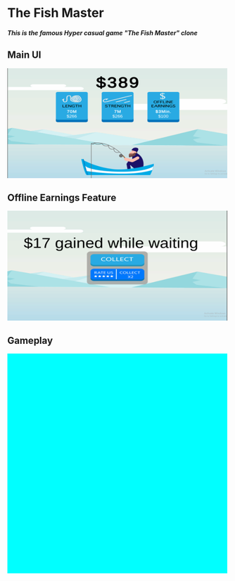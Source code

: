 # The Fish Master
##### This is the famous Hyper casual game "The Fish Master" clone

## Main UI
<img width = 500  height = 250 src = "Recordings/mainui.png" >


## Offline Earnings Feature
<img width = 500 height = 250 src = "Recordings/offline_earnings.png" >


## Gameplay
<img width = 500 height = 500 src = "Recordings/gameplay.gif">



